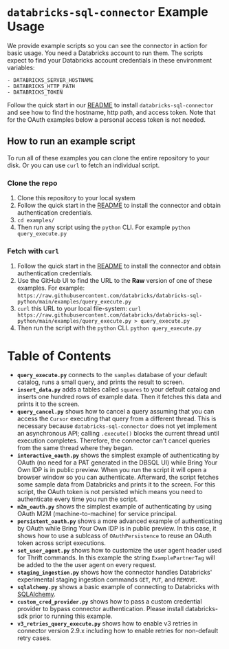 # `databricks-sql-connector` Example Usage

We provide example scripts so you can see the connector in action for basic usage. You need a Databricks account to run them. The scripts expect to find your Databricks account credentials in these environment variables:

    - DATABRICKS_SERVER_HOSTNAME
    - DATABRICKS_HTTP_PATH
    - DATABRICKS_TOKEN

Follow the quick start in our [README](../README.md) to install `databricks-sql-connector` and see
how to find the hostname, http path, and access token. Note that for the OAuth examples below a 
personal access token is not needed.


## How to run an example script

To run all of these examples you can clone the entire repository to your disk. Or you can use `curl` to fetch an individual script.

### Clone the repo
1. Clone this repository to your local system
2. Follow the quick start in the [README](../README.md) to install the connector and obtain authentication credentials.
3. `cd examples/`
4. Then run any script using the `python` CLI. For example `python query_execute.py`

### Fetch with `curl`

1. Follow the quick start in the [README](../README.md) to install the connector and obtain authentication credentials.
2. Use the GitHub UI to find the URL to the **Raw** version of one of these examples. For example: `https://raw.githubusercontent.com/databricks/databricks-sql-python/main/examples/query_execute.py`
3. `curl` this URL to your local file-system: `curl https://raw.githubusercontent.com/databricks/databricks-sql-python/main/examples/query_execute.py > query_execute.py`
4. Then run the script with the `python` CLI. `python query_execute.py`
# Table of Contents

- **`query_execute.py`** connects to the `samples` database of your default catalog, runs a small query, and prints the result to screen.
- **`insert_data.py`** adds a tables called `squares` to your default catalog and inserts one hundred rows of example data. Then it fetches this data and prints it to the screen.
- **`query_cancel.py`** shows how to cancel a query assuming that you can access the `Cursor` executing that query from a different thread. This is necessary because `databricks-sql-connector` does not yet implement an asynchronous API; calling `.execute()` blocks the current thread until execution completes. Therefore, the connector can't cancel queries from the same thread where they began.
- **`interactive_oauth.py`** shows the simplest example of authenticating by OAuth (no need for a PAT generated in the DBSQL UI) while Bring Your Own IDP is in public preview. When you run the script it will open a browser window so you can authenticate. Afterward, the script fetches some sample data from Databricks and prints it to the screen. For this script, the OAuth token is not persisted which means you need to authenticate every time you run the script.
- **`m2m_oauth.py`** shows the simplest example of authenticating by using OAuth M2M (machine-to-machine) for service principal.
- **`persistent_oauth.py`** shows a more advanced example of authenticating by OAuth while Bring Your Own IDP is in public preview. In this case, it shows how to use a sublcass of `OAuthPersistence` to reuse an OAuth token across script executions.
- **`set_user_agent.py`** shows how to customize the user agent header used for Thrift commands. In
this example the string `ExamplePartnerTag` will be added to the the user agent on every request.
- **`staging_ingestion.py`** shows how the connector handles Databricks' experimental staging ingestion commands `GET`, `PUT`, and `REMOVE`.
- **`sqlalchemy.py`** shows a basic example of connecting to Databricks with [SQLAlchemy](https://www.sqlalchemy.org/). 
- **`custom_cred_provider.py`** shows how to pass a custom credential provider to bypass connector authentication. Please install databricks-sdk prior to running this example.
- **`v3_retries_query_execute.py`** shows how to enable v3 retries in connector version 2.9.x including how to enable retries for non-default retry cases.